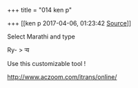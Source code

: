 +++
title = "014 ken p"

+++
[[ken p	2017-04-06, 01:23:42 [Source](https://groups.google.com/g/samskrita/c/M3oeHYUoBd8)]]



Select Marathi and type

Ry- \> ऱ्य

Use this customizable tool !  

<http://www.aczoom.com/itrans/online/>  

